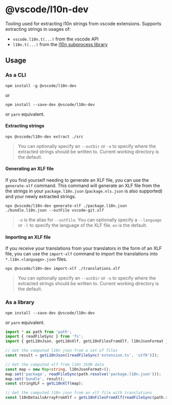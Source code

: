 # @vscode/l10n-dev

Tooling used for extracting l10n strings from vscode extensions. Supports extracting strings in usages of:

* `vscode.l10n.t(...)` from the vscode API
* `l10n.t(...)` from the [l10n subprocess library](../l10n)

## Usage

### As a CLI
```
npm install -g @vscode/l10n-dev
```
or
```
npm install --save-dev @vscode/l10n-dev
```
or `yarn` equivalent.

#### Extracting strings
```
npx @vscode/l10n-dev extract ./src
```
> You can optionally specify an `--outDir` or `-o` to specify where the extracted strings should be written to. Current working directory is the default.

#### Generating an XLF file

If you find yourself needing to generate an XLF file, you can use the `generate-xlf` command. This command will generate an XLF file from the the strings in your `package.l10n.json` (`package.nls.json` is also supported) and your newly extracted strings.

```
npx @vscode/l10n-dev generate-xlf ./package.l10n.json ./bundle.l10n.json --outFile vscode-git.xlf
```
> `-o` is the alias for `--outFile`. You can optionally specify a `--language` or `-l` to specify the language of the XLF file. `en` is the default.

#### Importing an XLF file

If you receive your translations from your translators in the form of an XLF file, you can use the `import-xlf` command to import the translations into `*.l10n.<language>.json` files.

```
npx @vscode/l10n-dev import-xlf ./translations.xlf
```
> You can optionally specify an `--outDir` or `-o` to specify where the extracted strings should be written to. Current working directory is the default.

### As a library

```
npm install --save-dev @vscode/l10n-dev
```
or `yarn` equivalent.

```typescript
import * as path from 'path';
import { readFileSync } from 'fs';
import { getL10nJson, getL10nXlf, getL10nFilesFromXlf, l10nJsonFormat } from '@vscode/l10n-dev';

// Get the computed l10n json from a set of files
const result = getL10nJson([readFileSync('extension.ts', 'utf8')]);

// Get the computed xlf from l10n JSON data
const map = new Map<string, l10nJsonFormat>();
map.set('package', readFileSync(path.resolve('package.l10n.json')));
map.set('bundle', result);
const stringXLF = getL10nXlf(map);

// Get the computed l10n json from an xlf file with translations
const l10nDetailsArrayFromXlf = getL10nFilesFromXlf(readFileSync(path.resolve('vscode.git.de.xlf')));
```

